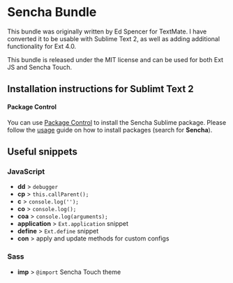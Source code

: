 # Sencha Bundle

This bundle was originally written by Ed Spencer for TextMate. I have converted it to be usable with Sublime Text 2, as well as adding additional functionality for Ext 4.0.

This bundle is released under the MIT license and can be used for both Ext JS and Sencha Touch.

## Installation instructions for Sublimt Text 2

#### Package Control

You can use [Package Control](http://wbond.net/sublime_packages/package_control/installation) to install the Sencha Sublime package. Please follow the [usage](http://wbond.net/sublime_packages/package_control/usage) guide on how to install packages (search for **Sencha**).

## Useful snippets

### JavaScript

* **dd** > `debugger`
* **cp** > `this.callParent();`
* **c** > `console.log('');`
* **co** > `console.log();`
* **coa** > `console.log(arguments);`
* **application** > `Ext.application` snippet
* **define** > `Ext.define` snippet
* **con** > apply and update methods for custom configs

### Sass

* **imp** > `@import` Sencha Touch theme
